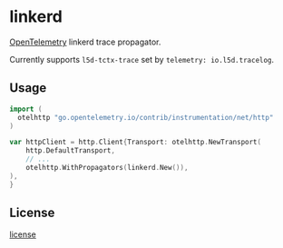 # linkerd

[OpenTelemetry](https://opentelemetry.io/) linkerd trace propagator.

Currently supports `l5d-tctx-trace` set by `telemetry: io.l5d.tracelog`.

## Usage

```go
import (
  otelhttp "go.opentelemetry.io/contrib/instrumentation/net/http"
)

var httpClient = http.Client{Transport: otelhttp.NewTransport(
    http.DefaultTransport,
    // ...
    otelhttp.WithPropagators(linkerd.New()),
),
}
```

## License

[license](./LICENSE)
